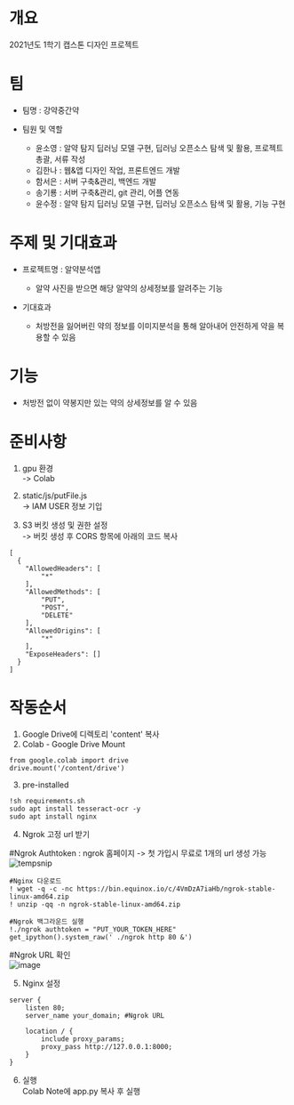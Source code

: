 # 개요
2021년도 1학기 캡스톤 디자인 프로젝트  

# 팀
- 팀명 : 강약중간약
- 팀원 및 역할  

  - 윤소영 : 알약 탐지 딥러닝 모델 구현, 딥러닝 오픈소스 탐색 및 활용, 프로젝트 총괄, 서류 작성
  - 김한나 : 웹&앱 디자인 작업, 프론트엔드 개발 
  - 함서은 : 서버 구축&관리, 백엔드 개발
  - 송기룡 : 서버 구축&관리, git 관리, 어플 연동
  - 윤수정 : 알약 탐지 딥러닝 모델 구현, 딥러닝 오픈소스 탐색 및 활용, 기능 구현  

# 주제 및 기대효과
- 프로젝트명 : 알약분석앱
  - 알약 사진을 받으면 해당 알약의 상세정보를 알려주는 기능  

- 기대효과
  - 처방전을 잃어버린 약의 정보를 이미지분석을 통해 알아내어 안전하게 약을 복용할 수 있음  

# 기능
- 처방전 없이 약봉지만 있는 약의 상세정보를 알 수 있음  

# 준비사항  
1. gpu 환경  
-> Colab  

2. static/js/putFile.js  
-> IAM USER 정보 기입  

3. S3 버킷 생성 및 권한 설정  
-> 버킷 생성 후 CORS 항목에 아래의 코드 복사     
```
[
  {
    "AllowedHeaders": [
        "*"
    ],
    "AllowedMethods": [
        "PUT",
        "POST",
        "DELETE"
    ],
    "AllowedOrigins": [
        "*"
    ],
    "ExposeHeaders": []
  }
]
```  
# 작동순서  
1. Google Drive에 디렉토리 'content' 복사  
2. Colab - Google Drive Mount  
```
from google.colab import drive
drive.mount('/content/drive')
```
3. pre-installed  
```
!sh requirements.sh  
sudo apt install tesseract-ocr -y 
sudo apt install nginx

```
4. Ngrok 고정 url 받기  

#Ngrok Authtoken : ngrok 홈페이지 -> 첫 가입시 무료로 1개의 url 생성 가능  
![tempsnip](https://user-images.githubusercontent.com/73922068/136802410-4a5aa250-6e7e-4b16-92a5-bd563fe7260d.png)  

```
#Nginx 다운로드  
! wget -q -c -nc https://bin.equinox.io/c/4VmDzA7iaHb/ngrok-stable-linux-amd64.zip  
! unzip -qq -n ngrok-stable-linux-amd64.zip  
 
#Ngrok 백그라운드 실행  
!./ngrok authtoken = "PUT_YOUR_TOKEN_HERE"  
get_ipython().system_raw(' ./ngrok http 80 &')  
```

#Ngrok URL 확인  
![image](https://user-images.githubusercontent.com/73922068/136803197-1b8bcc16-f09c-43f3-824c-bc672d7c084f.png)  

5. Nginx 설정
```
server {
    listen 80;
    server_name your_domain; #Ngrok URL

    location / {
        include proxy_params;
        proxy_pass http://127.0.0.1:8000;
    }
}
```

6. 실행  
Colab Note에 app.py 복사 후 실행  





